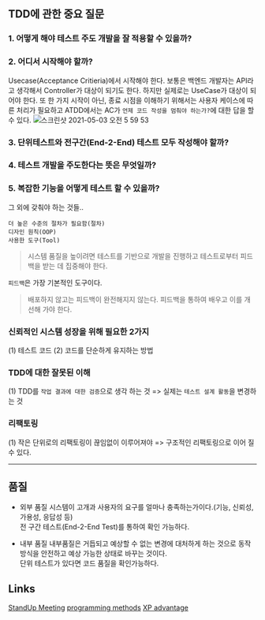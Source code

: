 ## TDD에 관한 중요 질문


### 1. 어떻게 해야 테스트 주도 개발을 잘 적용할 수 있을까?


### 2. 어디서 시작해야 할까?
Usecase(Acceptance Critieria)에서 시작해야 한다. 보통은 백엔드 개발자는 API라고 생각해서 Controller가 대상이 되기도 한다. 하지만 실제로는 UseCase가 대상이 되어야 한다.
또 한 가지 시작이 아닌, 종료 시점을 이해하기 위해서는 사용자 케이스에 따른 처리가 필요하고 ATDD에서는 AC가 `언제 코드 작성을 멈춰야 하는가?`에 대한 답을 할 수 있다. 
![스크린샷 2021-05-03 오전 5 59 53](https://user-images.githubusercontent.com/10345220/116827601-cf0bb700-abd4-11eb-8c92-8c8e0923efd7.png)



### 3. 단위테스트와 전구간(End-2-End) 테스트 모두 작성해야 할까?

### 4. 테스트 개발을 주도한다는 뜻은 무엇일까?

### 5. 복잡한 기능을 어떻게 테스트 할 수 있을까?



그 외에 갖춰야 하는 것들..
```
더 높은 수준의 절차가 필요함(절차)
디자인 원칙(OOP)
사용한 도구(Tool)
```

> 시스템 품질을 높이려면 테스트를 기반으로 개발을 진행하고 테스트로부터 피드백을 받는 데 집중해야 한다.

`피드백`은 가장 기본적인 도구이다.
> 배포하지 않고는 피드백이 완전해지지 않는다. 피드백을 통하여 배우고 이를 개선해 가야 한다.


### 신뢰적인 시스템 성장을 위해 필요한 2가지

(1) 테스트 코드
(2) 코드를 단순하게 유지하는 방법


### TDD에 대한 잘못된 이해

(1) TDD를 `작업 결과에 대한 검증`으로 생각 하는 것 => 실제는 `테스트 설계 활동`을 변경하는 것

### 리팩토링

(1) 작은 단위로의 리팩토링이 끊임없이 이루어져야 => 구조적인 리팩토링으로 이어 질 수 있다.


---
## 품질

- 외부 품질
시스템이 고개과 사용자의 요구를 얼마나 충족하는가이다.(기능, 신뢰성, 가용성, 응답성 등) <br/>
전 구간 테스트(End-2-End Test)를 통하여 확인 가능하다. 


- 내부 품질
내부품질은 거듭되고 예상할 수 없는 변경에 대처하게 하는 것으로 동작방식을 안전하고 예상 가능한 상태로 바꾸는 것이다. <br/>
단위 테스트가 있다면 코드 품질을 확인가능하다.


## Links
[StandUp Meeting](https://martinfowler.com/articles/itsNotJustStandingUp.html)
[programming methods](https://medium.com/@filzahafidzahf5/sdlc-waterfall-agile-extreme-programming-methods-88eda4de6858)
[XP advantage](https://www.altexsoft.com/blog/business/extreme-programming-values-principles-and-practices/)
